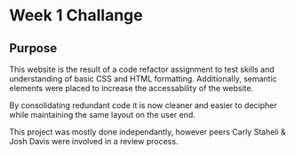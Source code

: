 # Week 1 Challange

## Purpose

This website is the result of a code refactor assignment to test skills and understanding of basic CSS and HTML formatting.
Additionally, semantic elements were placed to increase the accessability of the website.

By consolidating redundant code it is now cleaner and easier to decipher while maintaining the same layout on the user end.

This project was mostly done independantly, however peers Carly Staheli & Josh Davis were involved in a review process.
